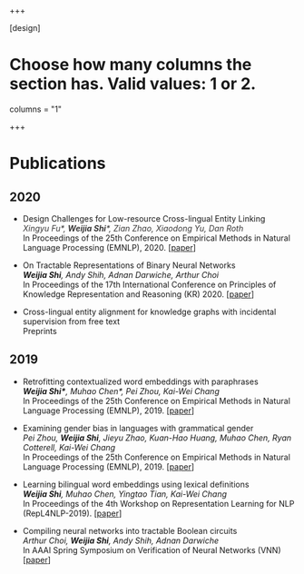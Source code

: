 +++

[design]
  # Choose how many columns the section has. Valid values: 1 or 2.
  columns = "1"
  
+++

# Publications
## 2020
* Design Challenges for Low-resource Cross-lingual Entity Linking \
<span style="color:3A3939"> *Xingyu Fu\*, __Weijia Shi__\*, Zian Zhao, Xiaodong Yu, Dan Roth* </span> \
In Proceedings of the 25th Conference on Empirical Methods in Natural Language Processing (EMNLP), 2020.
[[paper](https://arxiv.org/abs/2005.00692)]

* On Tractable Representations of Binary Neural Networks \
*__Weijia Shi__, Andy Shih, Adnan Darwiche, Arthur Choi* \
In Proceedings of the 17th International Conference on Principles of Knowledge Representation and Reasoning (KR) 2020.
[[paper](https://arxiv.org/abs/2004.02082)]

* Cross-lingual entity alignment for knowledge graphs with incidental supervision from free text \
Preprints


## 2019
* Retrofitting contextualized word embeddings with paraphrases \
*__Weijia Shi\*__, Muhao Chen\*, Pei Zhou, Kai-Wei Chang* \
In Proceedings of the 25th Conference on Empirical Methods in Natural Language Processing (EMNLP), 2019.
[[paper](https://arxiv.org/abs/1909.09700)]

* Examining gender bias in languages with grammatical gender \
*Pei Zhou, __Weijia Shi__, Jieyu Zhao, Kuan-Hao Huang, Muhao Chen, Ryan Cotterell, Kai-Wei Chang* \
In Proceedings of the 25th Conference on Empirical Methods in Natural Language Processing (EMNLP), 2019.
[[paper](https://arxiv.org/abs/1909.02224)]

* Learning bilingual word embeddings using lexical definitions \
*__Weijia Shi__, Muhao Chen, Yingtao Tian, Kai-Wei Chang* \
In Proceedings of the 4th Workshop on Representation Learning for NLP (RepL4NLP-2019).
[[paper](https://arxiv.org/abs/1906.08939)]

* Compiling neural networks into tractable Boolean circuits \
*Arthur Choi, __Weijia Shi__, Andy Shih, Adnan Darwiche* \
In AAAI Spring Symposium on Verification of Neural Networks (VNN)	
[[paper](https://www-cs.stanford.edu/~andyshih/assets/pdf/CSSDvnn19.pdf)]






